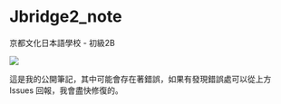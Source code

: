 # Jbridge2_note
京都文化日本語學校 - 初級2B  
  
![](/Jbridge2_note/IMG/natuyasumi.JPG)  

這是我的公開筆記，其中可能會存在著錯誤，如果有發現錯誤處可以從上方 Issues 回報，我會盡快修復的。



